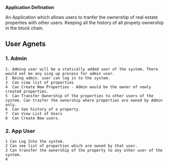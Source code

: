 **Application Defination**

An Application which allows users to tranfer the ownership of real estate properties with other users. Keeping all the history of all propety ownership in the block chain. 

## User Agnets

### 1. Admin
	1. Adming user will be a statically added user of the system. There would not be any sing up process for admin user. 
	2  Being admin. user can log in to the system. 
	3  Can view list of properties 
	4  Can Create New Properties - Admin would be the owner of newly created properties. 
	5  Can Transfer Ownership of the properties to other users of the system. Can trasfer the ownership where properties are owned by Admin only.
	6  Can See history of a property.
	7  Can View List of Users
	8  Can Create New users. 

### 2. App User
	1 Can Log Into the system.
	2 Can see list of properties which are owned by that user.
	3 Can transfer the ownership of the property to any other user of the system.
	4 


